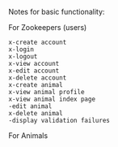 


Notes for basic functionality:

For Zookeepers (users)

    x-create account
    x-login
    x-logout
    x-view account
    x-edit account
    x-delete account
    x-create animal
    x-view animal profile
    x-view animal index page 
    -edit animal
    x-delete animal
    -display validation failures

For Animals

